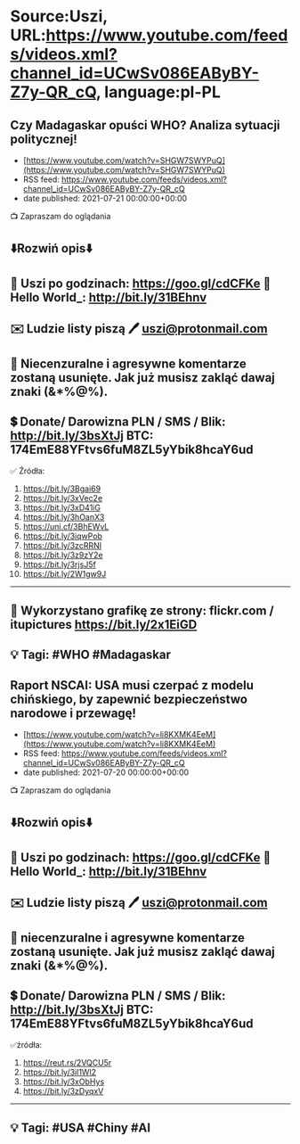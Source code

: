 # Source:Uszi, URL:https://www.youtube.com/feeds/videos.xml?channel_id=UCwSv086EAByBY-Z7y-QR_cQ, language:pl-PL

## Czy Madagaskar opuści WHO? Analiza sytuacji politycznej!
 - [https://www.youtube.com/watch?v=SHGW7SWYPuQ](https://www.youtube.com/watch?v=SHGW7SWYPuQ)
 - RSS feed: https://www.youtube.com/feeds/videos.xml?channel_id=UCwSv086EAByBY-Z7y-QR_cQ
 - date published: 2021-07-21 00:00:00+00:00

📺 Zapraszam do oglądania

⬇️Rozwiń opis⬇️
------------------------------------------------------------
👀 Uszi po godzinach: https://goo.gl/cdCFKe
👀 Hello World_: http://bit.ly/31BEhnv
------------------------------------------------------------
✉️ Ludzie listy piszą 
🖊️ uszi@protonmail.com
------------------------------------------------------------
👺 Niecenzuralne i agresywne komentarze zostaną usunięte.  Jak już musisz zakląć dawaj znaki (&*%@%).
------------------------------------------------------------
💲 Donate/ Darowizna
PLN / SMS / Blik: http://bit.ly/3bsXtJj
BTC: 174EmE88YFtvs6fuM8ZL5yYbik8hcaY6ud
-------------------------------------------------------------
✅ Źródła:
1. https://bit.ly/3Bgai69
2. https://bit.ly/3xVec2e
3. https://bit.ly/3xD41iG
4. https://bit.ly/3hOanX3
5. https://uni.cf/3BhEWvL
6. https://bit.ly/3iqwPob
7. https://bit.ly/3zcRRNI
8. https://bit.ly/3z9zY2e
9. https://bit.ly/3rjsJ5f
10. https://bit.ly/2W1gw9J
---------------------------------------------------------------
🎴 Wykorzystano grafikę ze strony:
flickr.com / itupictures
https://bit.ly/2x1EiGD
---------------------------------------------------------------
💡 Tagi: #WHO #Madagaskar
--------------------------------------------------------------

## Raport NSCAI: USA musi czerpać z modelu chińskiego, by zapewnić bezpieczeństwo narodowe i przewagę!
 - [https://www.youtube.com/watch?v=li8KXMK4EeM](https://www.youtube.com/watch?v=li8KXMK4EeM)
 - RSS feed: https://www.youtube.com/feeds/videos.xml?channel_id=UCwSv086EAByBY-Z7y-QR_cQ
 - date published: 2021-07-20 00:00:00+00:00

📺 Zapraszam do oglądania

⬇️Rozwiń opis⬇️
------------------------------------------------------------
👀 Uszi po godzinach: https://goo.gl/cdCFKe
👀 Hello World_: http://bit.ly/31BEhnv
------------------------------------------------------------
✉️ Ludzie listy piszą 
🖊️ uszi@protonmail.com
------------------------------------------------------------
👺 niecenzuralne i agresywne komentarze zostaną usunięte.  Jak już musisz zakląć dawaj znaki (&*%@%).
------------------------------------------------------------
💲 Donate/ Darowizna
PLN / SMS / Blik: http://bit.ly/3bsXtJj
BTC: 174EmE88YFtvs6fuM8ZL5yYbik8hcaY6ud
-------------------------------------------------------------
✅źródła:
1. https://reut.rs/2VQCU5r
2. https://bit.ly/3il1Wl2
3. https://bit.ly/3xObHys
4. https://bit.ly/3zDyqxV
---------------------------------------------------------------
💡 Tagi: #USA #Chiny #AI
--------------------------------------------------------------

